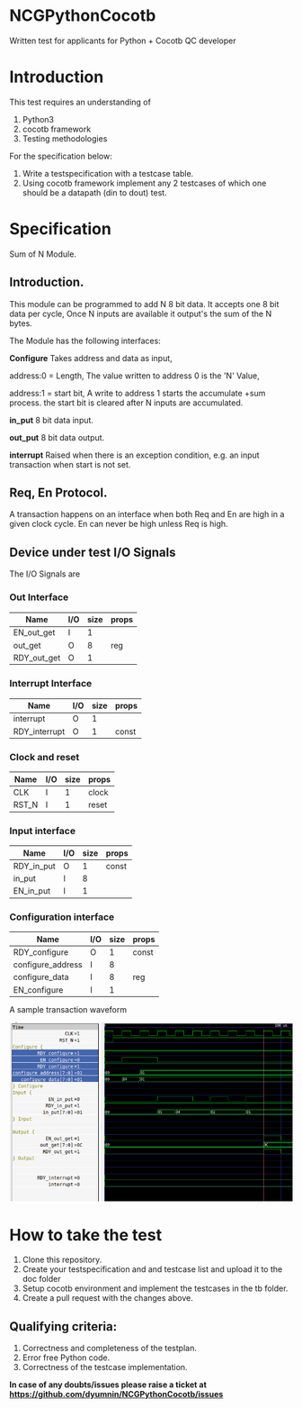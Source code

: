 # NCGPythonCocotb

Written test for applicants for Python + Cocotb QC developer

# Introduction

This test requires an understanding of 

1. Python3
2. cocotb framework
3. Testing methodologies

For the specification below:

1. Write a testspecification with a testcase table.
2. Using cocotb framework implement any 2 testcases of which one should be a datapath (din to dout) test.

# Specification

Sum of N Module.

## Introduction.
This module can be programmed to add N 8 bit data.
It accepts one 8 bit data per cycle,
Once N inputs are available it output's the sum of the N bytes.

The Module has the following interfaces:

**Configure** Takes address and data as input,

address:0 = Length, The value written to address 0 is the 'N' Value,

address:1 = start bit, A write to address 1 starts the accumulate +sum process. the start bit is cleared after N inputs are accumulated.

**in_put** 8 bit data input.

**out_put** 8 bit data output.

**interrupt** Raised when there is an exception condition, e.g. an input transaction when start is not set.

## Req, En Protocol.

A transaction happens on an interface when both Req and En are high in a given clock cycle.
En can never be high unless Req is high.

## Device under test I/O Signals


The I/O Signals are

### Out Interface

| Name        | I/O      | size    | props   |
| --------    | -------- | ------- | ------- |
| EN_out_get  | I        | 1       |         |
| out_get     | O        | 8       | reg     |
| RDY_out_get | O        | 1       |         |

### Interrupt Interface

| Name          | I/O      | size    | props   |
| --------      | -------- | ------- | ------- |
| interrupt     | O        | 1       |         |
| RDY_interrupt | O        | 1       | const   |
  
### Clock and reset

| Name     | I/O      | size    | props   |
| -------- | -------- | ------- | ------- |
| CLK      | I        | 1       | clock   |
| RST_N    | I        | 1       | reset   |

### Input interface

  | Name       | I/O      | size    | props   |
  | --------   | -------- | ------- | ------- |
  | RDY_in_put | O        | 1       | const   |
  | in_put     | I        | 8       |         |
  | EN_in_put  | I        | 1       |         |

### Configuration interface

| Name              | I/O      | size    | props   |
| --------          | -------- | ------- | ------- |
| RDY_configure     | O        | 1       | const   |
| configure_address | I        | 8       |         |
| configure_data    | I        | 8       | reg     |
| EN_configure      | I        | 1       |         |


A sample transaction waveform

![Sample Transaction Waveform](./pytest_waveform.png)

# How to take the test

1. Clone this repository.
2. Create your testspecification and  and testcase list and upload it to the doc folder
3. Setup cocotb environment and implement the testcases in the tb folder.
4. Create a pull request with the changes above.

## Qualifying criteria:

1. Correctness and completeness of the testplan.
2. Error free Python code.
3. Correctness of the testcase implementation.

**In case of any doubts/issues please raise a ticket at https://github.com/dyumnin/NCGPythonCocotb/issues**
